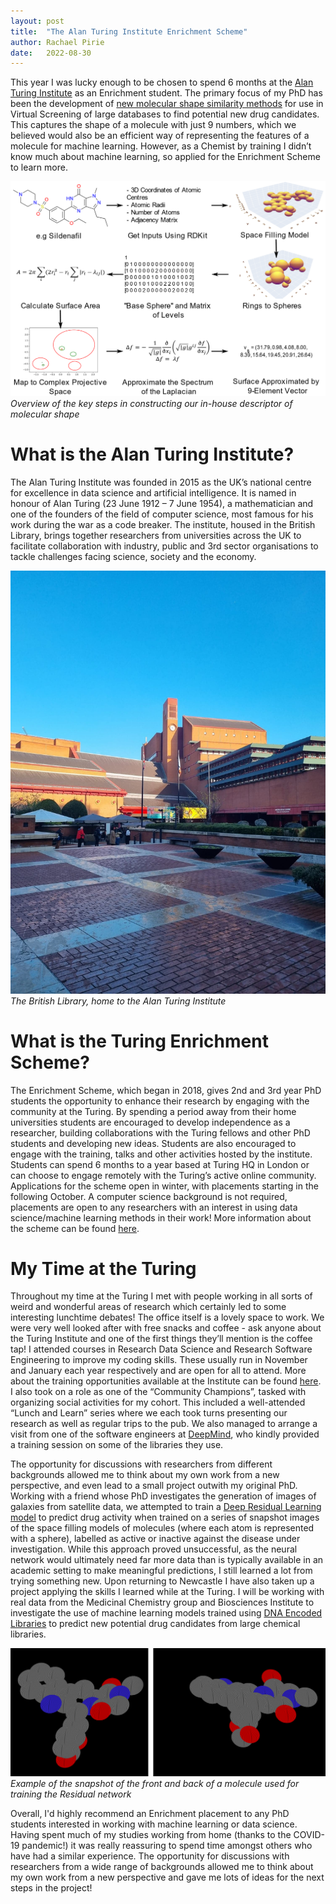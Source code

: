 ```yaml
---
layout: post
title:  "The Alan Turing Institute Enrichment Scheme"
author: Rachael Pirie
date:   2022-08-30
---
```


This year I was lucky enough to be chosen to spend 6 months at the [Alan Turing Institute](https://www.turing.ac.uk/) as an Enrichment student. The primary focus of my PhD has been the development of [new molecular shape similarity methods](https://arxiv.org/abs/2201.04230) for use in Virtual Screening of large databases to find potential new drug candidates. This captures the shape of a molecule with just 9 numbers, which we believed would also be an efficient way of representing the features of a molecule for machine learning. However, as a Chemist by training I didn’t know much about machine learning, so applied for the Enrichment Scheme to learn more.

![](/assets/method_flow.png)
*Overview of the key steps in constructing our in-house descriptor of molecular shape*

# What is the Alan Turing Institute?

The Alan Turing Institute was founded in 2015 as the UK’s national centre for excellence in data science and artificial intelligence. It is named in honour of Alan Turing (23 June 1912 – 7 June 1954), a mathematician and one of the founders of the field of computer science, most famous for his work during the war as a code breaker. The institute, housed in the British Library, brings together researchers from universities across the UK to facilitate collaboration with industry, public and 3rd sector organisations to tackle challenges facing science, society and the economy. 

![](/assets/library.jpg)
*The British Library, home to the Alan Turing Institute*

# What is the Turing Enrichment Scheme?

The Enrichment Scheme, which began in 2018, gives 2nd and 3rd year PhD students the opportunity to enhance their research by engaging with the community at the Turing. By spending a period away from their home universities students are encouraged to develop independence as a researcher, building collaborations with the Turing fellows and other PhD students and developing new ideas. Students are also encouraged to engage with the training, talks and other activities hosted by the institute. Students can spend 6 months to a year based at Turing HQ in London or can choose to engage remotely with the Turing’s active online community. Applications for the scheme open in winter, with placements starting in the following October. A computer science background is not required, placements are open to any researchers with an interest in using data science/machine learning methods in their work! More information about the scheme can be found [here](https://www.turing.ac.uk/work-turing/studentships/enrichment). 

# My Time at the Turing

Throughout my time at the Turing I met with people working in all sorts of weird and wonderful areas of research which certainly led to some interesting lunchtime debates! The office itself is a lovely space to work. We were very well looked after with free snacks and coffee - ask anyone about the Turing Institute and one of the first things they’ll mention is the coffee tap! I attended courses in Research Data Science and Research Software Engineering to improve my coding skills. These usually run in November and January each year respectively and are open for all to attend. More about the training opportunities available at the Institute can be found [here](https://www.turing.ac.uk/opportunities-turing/skills-turing/learning-turing#opportunities). I also took on a role as one of the “Community Champions”, tasked with organizing social activities for my cohort. This included a well-attended “Lunch and Learn” series where we each took turns presenting our research as well as regular trips to the pub. We also managed to arrange a visit from one of the software engineers at [DeepMind](https://www.deepmind.com/), who kindly provided a training session on some of the libraries they use. 

The opportunity for discussions with researchers from different backgrounds allowed me to think about my own work from a new perspective, and even lead to a small project outwith my original PhD. Working with a friend whose PhD investigates the generation of images of galaxies from satellite data, we attempted to train a [Deep Residual Learning model](https://arxiv.org/abs/1512.03385) to predict drug activity when trained on a series of snapshot images of the space filling models of molecules (where each atom is represented with a sphere), labelled as active or inactive against the disease under investigation. While this approach proved unsuccessful, as the neural network would ultimately need far more data than is typically available in an academic setting to make meaningful predictions, I still learned a lot from trying something new. Upon returning to Newcastle I have also taken up a project applying the skills I learned while at the Turing. I will be working with real data from the Medicinal Chemistry group and Biosciences Institute to investigate the use of machine learning models trained using [DNA Encoded Libraries](https://cen.acs.org/articles/95/i25/DNA-encoded-libraries-revolutionizing-drug.html) to predict new potential drug candidates from large chemical libraries.

![](/assets/front_back.png)
*Example of the snapshot of the front and back of a molecule used for training the Residual network*

Overall, I'd highly recommend an Enrichment placement to any PhD students interested in working with machine learning or data science. Having spent much of my studies working from home (thanks to the COVID-19 pandemic!) it was really reassuring to spend time amongst others who have had a similar experience. The opportunity for discussions with researchers from a wide range of backgrounds allowed me to think about my own work from a new perspective and gave me lots of ideas for the next steps in the project!


